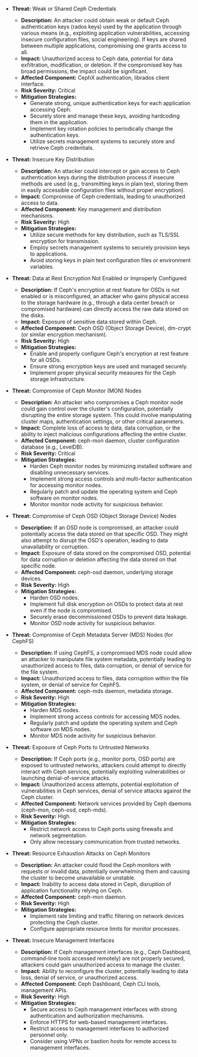 *   **Threat:** Weak or Shared Ceph Credentials
    *   **Description:** An attacker could obtain weak or default Ceph authentication keys (rados keys) used by the application through various means (e.g., exploiting application vulnerabilities, accessing insecure configuration files, social engineering). If keys are shared between multiple applications, compromising one grants access to all.
    *   **Impact:** Unauthorized access to Ceph data, potential for data exfiltration, modification, or deletion. If the compromised key has broad permissions, the impact could be significant.
    *   **Affected Component:** CephX authentication, librados client interface.
    *   **Risk Severity:** Critical
    *   **Mitigation Strategies:**
        *   Generate strong, unique authentication keys for each application accessing Ceph.
        *   Securely store and manage these keys, avoiding hardcoding them in the application.
        *   Implement key rotation policies to periodically change the authentication keys.
        *   Utilize secrets management systems to securely store and retrieve Ceph credentials.

*   **Threat:** Insecure Key Distribution
    *   **Description:** An attacker could intercept or gain access to Ceph authentication keys during the distribution process if insecure methods are used (e.g., transmitting keys in plain text, storing them in easily accessible configuration files without proper encryption).
    *   **Impact:** Compromise of Ceph credentials, leading to unauthorized access to data.
    *   **Affected Component:** Key management and distribution mechanisms.
    *   **Risk Severity:** High
    *   **Mitigation Strategies:**
        *   Utilize secure methods for key distribution, such as TLS/SSL encryption for transmission.
        *   Employ secrets management systems to securely provision keys to applications.
        *   Avoid storing keys in plain text configuration files or environment variables.

*   **Threat:** Data at Rest Encryption Not Enabled or Improperly Configured
    *   **Description:** If Ceph's encryption at rest feature for OSDs is not enabled or is misconfigured, an attacker who gains physical access to the storage hardware (e.g., through a data center breach or compromised hardware) can directly access the raw data stored on the disks.
    *   **Impact:** Exposure of sensitive data stored within Ceph.
    *   **Affected Component:** Ceph OSD (Object Storage Device), dm-crypt (or similar encryption mechanism).
    *   **Risk Severity:** High
    *   **Mitigation Strategies:**
        *   Enable and properly configure Ceph's encryption at rest feature for all OSDs.
        *   Ensure strong encryption keys are used and managed securely.
        *   Implement proper physical security measures for the Ceph storage infrastructure.

*   **Threat:** Compromise of Ceph Monitor (MON) Nodes
    *   **Description:** An attacker who compromises a Ceph monitor node could gain control over the cluster's configuration, potentially disrupting the entire storage system. This could involve manipulating cluster maps, authentication settings, or other critical parameters.
    *   **Impact:** Complete loss of access to data, data corruption, or the ability to inject malicious configurations affecting the entire cluster.
    *   **Affected Component:** ceph-mon daemon, cluster configuration database (e.g., LevelDB).
    *   **Risk Severity:** Critical
    *   **Mitigation Strategies:**
        *   Harden Ceph monitor nodes by minimizing installed software and disabling unnecessary services.
        *   Implement strong access controls and multi-factor authentication for accessing monitor nodes.
        *   Regularly patch and update the operating system and Ceph software on monitor nodes.
        *   Monitor monitor node activity for suspicious behavior.

*   **Threat:** Compromise of Ceph OSD (Object Storage Device) Nodes
    *   **Description:** If an OSD node is compromised, an attacker could potentially access the data stored on that specific OSD. They might also attempt to disrupt the OSD's operation, leading to data unavailability or corruption.
    *   **Impact:** Exposure of data stored on the compromised OSD, potential for data corruption or deletion affecting the data stored on that specific node.
    *   **Affected Component:** ceph-osd daemon, underlying storage devices.
    *   **Risk Severity:** High
    *   **Mitigation Strategies:**
        *   Harden OSD nodes.
        *   Implement full disk encryption on OSDs to protect data at rest even if the node is compromised.
        *   Securely erase decommissioned OSDs to prevent data leakage.
        *   Monitor OSD node activity for suspicious behavior.

*   **Threat:** Compromise of Ceph Metadata Server (MDS) Nodes (for CephFS)
    *   **Description:** If using CephFS, a compromised MDS node could allow an attacker to manipulate file system metadata, potentially leading to unauthorized access to files, data corruption, or denial of service for the file system.
    *   **Impact:** Unauthorized access to files, data corruption within the file system, or denial of service for CephFS.
    *   **Affected Component:** ceph-mds daemon, metadata storage.
    *   **Risk Severity:** High
    *   **Mitigation Strategies:**
        *   Harden MDS nodes.
        *   Implement strong access controls for accessing MDS nodes.
        *   Regularly patch and update the operating system and Ceph software on MDS nodes.
        *   Monitor MDS node activity for suspicious behavior.

*   **Threat:** Exposure of Ceph Ports to Untrusted Networks
    *   **Description:** If Ceph ports (e.g., monitor ports, OSD ports) are exposed to untrusted networks, attackers could attempt to directly interact with Ceph services, potentially exploiting vulnerabilities or launching denial-of-service attacks.
    *   **Impact:** Unauthorized access attempts, potential exploitation of vulnerabilities in Ceph services, denial of service attacks against the Ceph cluster.
    *   **Affected Component:** Network services provided by Ceph daemons (ceph-mon, ceph-osd, ceph-mds).
    *   **Risk Severity:** High
    *   **Mitigation Strategies:**
        *   Restrict network access to Ceph ports using firewalls and network segmentation.
        *   Only allow necessary communication from trusted networks.

*   **Threat:** Resource Exhaustion Attacks on Ceph Monitors
    *   **Description:** An attacker could flood the Ceph monitors with requests or invalid data, potentially overwhelming them and causing the cluster to become unavailable or unstable.
    *   **Impact:** Inability to access data stored in Ceph, disruption of application functionality relying on Ceph.
    *   **Affected Component:** ceph-mon daemon.
    *   **Risk Severity:** High
    *   **Mitigation Strategies:**
        *   Implement rate limiting and traffic filtering on network devices protecting the Ceph cluster.
        *   Configure appropriate resource limits for monitor processes.

*   **Threat:** Insecure Management Interfaces
    *   **Description:** If Ceph management interfaces (e.g., Ceph Dashboard, command-line tools accessed remotely) are not properly secured, attackers could gain unauthorized access to manage the cluster.
    *   **Impact:** Ability to reconfigure the cluster, potentially leading to data loss, denial of service, or unauthorized access.
    *   **Affected Component:** Ceph Dashboard, Ceph CLI tools, management APIs.
    *   **Risk Severity:** High
    *   **Mitigation Strategies:**
        *   Secure access to Ceph management interfaces with strong authentication and authorization mechanisms.
        *   Enforce HTTPS for web-based management interfaces.
        *   Restrict access to management interfaces to authorized personnel only.
        *   Consider using VPNs or bastion hosts for remote access to management interfaces.